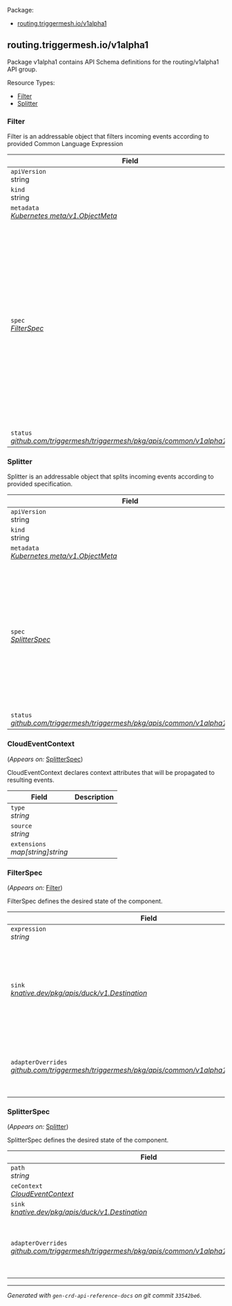 <style>
.bs-sidebar {
display: none;
}
</style>
<p>Package:</p>
<ul>
<li>
<a href="#routing.triggermesh.io%2fv1alpha1">routing.triggermesh.io/v1alpha1</a>
</li>
</ul>
<h2 id="routing.triggermesh.io/v1alpha1">routing.triggermesh.io/v1alpha1</h2>
<p>
<p>Package v1alpha1 contains API Schema definitions for the routing/v1alpha1 API group.</p>
</p>
Resource Types:
<ul><li>
<a href="#routing.triggermesh.io/v1alpha1.Filter">Filter</a>
</li><li>
<a href="#routing.triggermesh.io/v1alpha1.Splitter">Splitter</a>
</li></ul>
<h3 id="routing.triggermesh.io/v1alpha1.Filter">Filter
</h3>
<p>
<p>Filter is an addressable object that filters incoming events according
to provided Common Language Expression</p>
</p>
<table>
<thead>
<tr>
<th>Field</th>
<th>Description</th>
</tr>
</thead>
<tbody>
<tr>
<td>
<code>apiVersion</code></br>
string</td>
<td>
<code>
routing.triggermesh.io/v1alpha1
</code>
</td>
</tr>
<tr>
<td>
<code>kind</code></br>
string
</td>
<td><code>Filter</code></td>
</tr>
<tr>
<td>
<code>metadata</code></br>
<em>
<a href="https://kubernetes.io/docs/reference/generated/kubernetes-api/v1.18/#objectmeta-v1-meta">
Kubernetes meta/v1.ObjectMeta
</a>
</em>
</td>
<td>
Refer to the Kubernetes API documentation for the fields of the
<code>metadata</code> field.
</td>
</tr>
<tr>
<td>
<code>spec</code></br>
<em>
<a href="#routing.triggermesh.io/v1alpha1.FilterSpec">
FilterSpec
</a>
</em>
</td>
<td>
<br/>
<br/>
<table>
<tr>
<td>
<code>expression</code></br>
<em>
string
</em>
</td>
<td>
</td>
</tr>
<tr>
<td>
<code>sink</code></br>
<em>
<a href="https://pkg.go.dev/knative.dev/pkg/apis/duck/v1#Destination">
knative.dev/pkg/apis/duck/v1.Destination
</a>
</em>
</td>
<td>
<p>Sink is a reference to an object that will resolve to a domain name to use as the sink.</p>
</td>
</tr>
<tr>
<td>
<code>adapterOverrides</code></br>
<em>
<a href="https://pkg.go.dev/github.com/triggermesh/triggermesh/pkg/apis/common/v1alpha1#AdapterOverrides">
github.com/triggermesh/triggermesh/pkg/apis/common/v1alpha1.AdapterOverrides
</a>
</em>
</td>
<td>
<em>(Optional)</em>
<p>Adapter spec overrides parameters.</p>
</td>
</tr>
</table>
</td>
</tr>
<tr>
<td>
<code>status</code></br>
<em>
<a href="https://pkg.go.dev/github.com/triggermesh/triggermesh/pkg/apis/common/v1alpha1#Status">
github.com/triggermesh/triggermesh/pkg/apis/common/v1alpha1.Status
</a>
</em>
</td>
<td>
</td>
</tr>
</tbody>
</table>
<h3 id="routing.triggermesh.io/v1alpha1.Splitter">Splitter
</h3>
<p>
<p>Splitter is an addressable object that splits incoming events according
to provided specification.</p>
</p>
<table>
<thead>
<tr>
<th>Field</th>
<th>Description</th>
</tr>
</thead>
<tbody>
<tr>
<td>
<code>apiVersion</code></br>
string</td>
<td>
<code>
routing.triggermesh.io/v1alpha1
</code>
</td>
</tr>
<tr>
<td>
<code>kind</code></br>
string
</td>
<td><code>Splitter</code></td>
</tr>
<tr>
<td>
<code>metadata</code></br>
<em>
<a href="https://kubernetes.io/docs/reference/generated/kubernetes-api/v1.18/#objectmeta-v1-meta">
Kubernetes meta/v1.ObjectMeta
</a>
</em>
</td>
<td>
Refer to the Kubernetes API documentation for the fields of the
<code>metadata</code> field.
</td>
</tr>
<tr>
<td>
<code>spec</code></br>
<em>
<a href="#routing.triggermesh.io/v1alpha1.SplitterSpec">
SplitterSpec
</a>
</em>
</td>
<td>
<br/>
<br/>
<table>
<tr>
<td>
<code>path</code></br>
<em>
string
</em>
</td>
<td>
</td>
</tr>
<tr>
<td>
<code>ceContext</code></br>
<em>
<a href="#routing.triggermesh.io/v1alpha1.CloudEventContext">
CloudEventContext
</a>
</em>
</td>
<td>
</td>
</tr>
<tr>
<td>
<code>sink</code></br>
<em>
<a href="https://pkg.go.dev/knative.dev/pkg/apis/duck/v1#Destination">
knative.dev/pkg/apis/duck/v1.Destination
</a>
</em>
</td>
<td>
</td>
</tr>
<tr>
<td>
<code>adapterOverrides</code></br>
<em>
<a href="https://pkg.go.dev/github.com/triggermesh/triggermesh/pkg/apis/common/v1alpha1#AdapterOverrides">
github.com/triggermesh/triggermesh/pkg/apis/common/v1alpha1.AdapterOverrides
</a>
</em>
</td>
<td>
<em>(Optional)</em>
<p>Adapter spec overrides parameters.</p>
</td>
</tr>
</table>
</td>
</tr>
<tr>
<td>
<code>status</code></br>
<em>
<a href="https://pkg.go.dev/github.com/triggermesh/triggermesh/pkg/apis/common/v1alpha1#Status">
github.com/triggermesh/triggermesh/pkg/apis/common/v1alpha1.Status
</a>
</em>
</td>
<td>
</td>
</tr>
</tbody>
</table>
<h3 id="routing.triggermesh.io/v1alpha1.CloudEventContext">CloudEventContext
</h3>
<p>
(<em>Appears on:</em>
<a href="#routing.triggermesh.io/v1alpha1.SplitterSpec">SplitterSpec</a>)
</p>
<p>
<p>CloudEventContext declares context attributes that will be propagated to resulting events.</p>
</p>
<table>
<thead>
<tr>
<th>Field</th>
<th>Description</th>
</tr>
</thead>
<tbody>
<tr>
<td>
<code>type</code></br>
<em>
string
</em>
</td>
<td>
</td>
</tr>
<tr>
<td>
<code>source</code></br>
<em>
string
</em>
</td>
<td>
</td>
</tr>
<tr>
<td>
<code>extensions</code></br>
<em>
map[string]string
</em>
</td>
<td>
</td>
</tr>
</tbody>
</table>
<h3 id="routing.triggermesh.io/v1alpha1.FilterSpec">FilterSpec
</h3>
<p>
(<em>Appears on:</em>
<a href="#routing.triggermesh.io/v1alpha1.Filter">Filter</a>)
</p>
<p>
<p>FilterSpec defines the desired state of the component.</p>
</p>
<table>
<thead>
<tr>
<th>Field</th>
<th>Description</th>
</tr>
</thead>
<tbody>
<tr>
<td>
<code>expression</code></br>
<em>
string
</em>
</td>
<td>
</td>
</tr>
<tr>
<td>
<code>sink</code></br>
<em>
<a href="https://pkg.go.dev/knative.dev/pkg/apis/duck/v1#Destination">
knative.dev/pkg/apis/duck/v1.Destination
</a>
</em>
</td>
<td>
<p>Sink is a reference to an object that will resolve to a domain name to use as the sink.</p>
</td>
</tr>
<tr>
<td>
<code>adapterOverrides</code></br>
<em>
<a href="https://pkg.go.dev/github.com/triggermesh/triggermesh/pkg/apis/common/v1alpha1#AdapterOverrides">
github.com/triggermesh/triggermesh/pkg/apis/common/v1alpha1.AdapterOverrides
</a>
</em>
</td>
<td>
<em>(Optional)</em>
<p>Adapter spec overrides parameters.</p>
</td>
</tr>
</tbody>
</table>
<h3 id="routing.triggermesh.io/v1alpha1.SplitterSpec">SplitterSpec
</h3>
<p>
(<em>Appears on:</em>
<a href="#routing.triggermesh.io/v1alpha1.Splitter">Splitter</a>)
</p>
<p>
<p>SplitterSpec defines the desired state of the component.</p>
</p>
<table>
<thead>
<tr>
<th>Field</th>
<th>Description</th>
</tr>
</thead>
<tbody>
<tr>
<td>
<code>path</code></br>
<em>
string
</em>
</td>
<td>
</td>
</tr>
<tr>
<td>
<code>ceContext</code></br>
<em>
<a href="#routing.triggermesh.io/v1alpha1.CloudEventContext">
CloudEventContext
</a>
</em>
</td>
<td>
</td>
</tr>
<tr>
<td>
<code>sink</code></br>
<em>
<a href="https://pkg.go.dev/knative.dev/pkg/apis/duck/v1#Destination">
knative.dev/pkg/apis/duck/v1.Destination
</a>
</em>
</td>
<td>
</td>
</tr>
<tr>
<td>
<code>adapterOverrides</code></br>
<em>
<a href="https://pkg.go.dev/github.com/triggermesh/triggermesh/pkg/apis/common/v1alpha1#AdapterOverrides">
github.com/triggermesh/triggermesh/pkg/apis/common/v1alpha1.AdapterOverrides
</a>
</em>
</td>
<td>
<em>(Optional)</em>
<p>Adapter spec overrides parameters.</p>
</td>
</tr>
</tbody>
</table>
<hr/>
<p><em>
Generated with <code>gen-crd-api-reference-docs</code>
on git commit <code>33542be6</code>.
</em></p>
